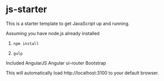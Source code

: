 # js-starter
This is a starter template to get JavaScript up and running.

Assuming you have node.js already installed 

1. `npm install`

2. `gulp` 

Included
AngularJS
Angular ui-router
Bootstrap

This will automatically load http://localhost:3100 to your default browser.
